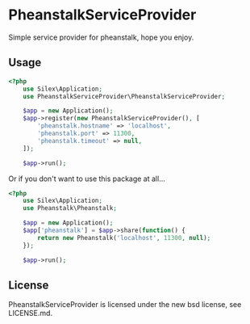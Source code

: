 PheanstalkServiceProvider
==========

Simple service provider for pheanstalk, hope you enjoy.

## Usage
```php
<?php
    use Silex\Application;
    use PheanstalkServiceProvider\PheanstalkServiceProvider;

    $app = new Application();
    $app->register(new PheanstalkServiceProvider(), [
        'pheanstalk.hostname' => 'localhost',
        'pheanstalk.port' => 11300,
        'pheanstalk.timeout' => null,
    ]);

    $app->run();
```

Or if you don't want to use this package at all...
```php
<?php
    use Silex\Application;
    use Pheanstalk\Pheanstalk;

    $app = new Application();
    $app['pheanstalk'] = $app->share(function() {
        return new Pheanstalk('localhost', 11300, null);
    });

    $app->run();
```

## License
PheanstalkServiceProvider is licensed under the new bsd license, see LICENSE.md.
